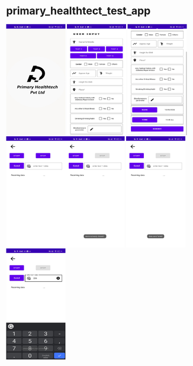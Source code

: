 # primary_healthtect_test_app

<img src="ph/1.jpg" width="160" height="300">
<img src="ph/2.jpg" width="160" height="300">
<img src="ph/3.jpg" width="160" height="300">
<img src="ph/4.jpg" width="160" height="300"><img src="ph/6.jpg" width="160" height="300">
<img src="ph/7.jpg" width="160" height="300">
<img src="ph/8.jpg" width="160" height="300">
